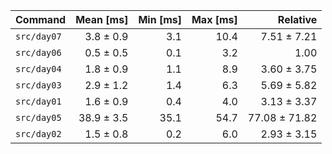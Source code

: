 | Command | Mean [ms] | Min [ms] | Max [ms] | Relative |
|:---|---:|---:|---:|---:|
| `src/day07` | 3.8 ± 0.9 | 3.1 | 10.4 | 7.51 ± 7.21 |
| `src/day06` | 0.5 ± 0.5 | 0.1 | 3.2 | 1.00 |
| `src/day04` | 1.8 ± 0.9 | 1.1 | 8.9 | 3.60 ± 3.75 |
| `src/day03` | 2.9 ± 1.2 | 1.4 | 6.3 | 5.69 ± 5.82 |
| `src/day01` | 1.6 ± 0.9 | 0.4 | 4.0 | 3.13 ± 3.37 |
| `src/day05` | 38.9 ± 3.5 | 35.1 | 54.7 | 77.08 ± 71.82 |
| `src/day02` | 1.5 ± 0.8 | 0.2 | 6.0 | 2.93 ± 3.15 |
